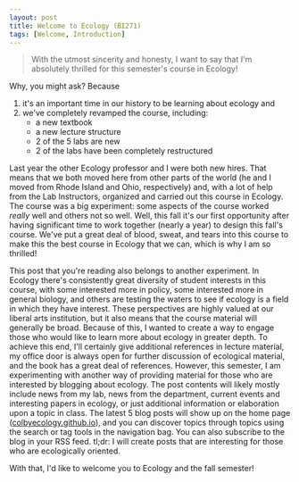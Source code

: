 ```yaml
---
layout: post
title: Welcome to Ecology (BI271)
tags: [Welcome, Introduction]
---
```


> With the utmost sincerity and honesty, I want to say that I'm absolutely thrilled for this semester's course in Ecology!

Why, you might ask? Because
1. it's an important time in our history to be learning about ecology and
2. we've completely revamped the course, including:
    - a new textbook
    - a new lecture structure
    - 2 of the 5 labs are new
    - 2 of the labs have been completely restructured

Last year the other Ecology professor and I were both new hires. That means that we both moved here from other parts of the world (he and I moved from Rhode Island and Ohio, respectively) and, with a lot of help from the Lab Instructors, organized and carried out this course in Ecology. The course was a big experiment: some aspects of the course worked *really* well and others not so well. Well, this fall it's our first opportunity after having significant time to work together (nearly a year) to design this fall's course. We've put a great deal of blood, sweat, and tears into this course to make this the best course in Ecology that we can, which is why I am so thrilled!

This post that you're reading also belongs to another experiment. In Ecology there's consistently great diversity of student interests in this course, with some interested more in policy, some interested more in general biology, and others are testing the waters to see if ecology is a field in which they have interest. These perspectives are highly valued at our liberal arts institution, but it also means that the course material will generally be broad. Because of this, I wanted to create a way to engage those who would like to learn more about ecology in greater depth. To achieve this end, I'll certainly give additional references in lecture material, my office door is always open for further discussion of ecological material, and the book has a great deal of references. However, this semester, I am experimenting with another way of providing material for those who are interested by blogging about ecology. The post contents will likely mostly include news from my lab, news from the department, current events and interesting papers in ecology, or just additional information or elaboration upon a topic in class. The latest 5 blog posts will show up on the home page ([colbyecology.github.io](colbyecology.github.io)), and you can discover topics through topics using the search or tag tools in the navigation bag. You can also subscribe to the blog in your RSS feed. tl;dr: I will create posts that are interesting for those who are ecologically oriented.

With that, I'd like to welcome you to Ecology and the fall semester!